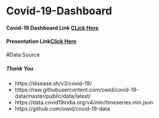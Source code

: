 # Covid-19-Dashboard
<h4>Covid-19 Dashboard Link <a href="https://coviddashboard.z23.web.core.windows.net">CLick Here</a>
<h4>Presentation Link<a href="https://docs.google.com/presentation/d/1oGJc7gmELgi_PWGSM1YjgI6TP1iYb4US/edit?usp=sharing&ouid=115668957055761586138&rtpof=true&sd=true">Click Here</a></h4>
  
  #Data Source
  <h5>Thank You</h5>
  <ul>
    <li>https://disease.sh/v3/covid-19/</li>
    <li>https://raw.githubusercontent.com/owid/covid-19-data/master/public/data/latest/</li>
    <li>https://data.covid19india.org/v4/min/timeseries.min.json</li>
    <li>https://github.com/owid/covid-19-data</li>
  </ul>
